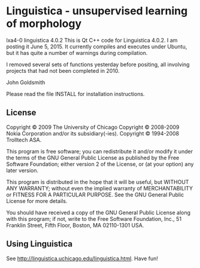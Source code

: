 Linguistica - unsupervised learning of morphology
=================================================

lxa4-0
linguistica 4.0.2 This is Qt C++ code for Linguistica 4.0.2. I am posting it June 5, 2015. It currently compiles and executes under Ubuntu, but it has quite a number of warnings during compilation.

I removed several sets of functions yesterday before positing, all involving projects that had not been completed in 2010.

John Goldsmith

Please read the file INSTALL for installation instructions.

License
-------

Copyright © 2009 The University of Chicago
Copyright © 2008-2009 Nokia Corporation and/or its subsidiary(-ies).
Copyright © 1994-2008 Trolltech ASA.

This program is free software; you can redistribute it and/or modify
it under the terms of the GNU General Public License as published by
the Free Software Foundation; either version 2 of the License, or
(at your option) any later version.

This program is distributed in the hope that it will be useful,
but WITHOUT ANY WARRANTY; without even the implied warranty of
MERCHANTABILITY or FITNESS FOR A PARTICULAR PURPOSE.  See the
GNU General Public License for more details.

You should have received a copy of the GNU General Public License along
with this program; if not, write to the Free Software Foundation, Inc.,
51 Franklin Street, Fifth Floor, Boston, MA 02110-1301 USA.

Using Linguistica
-----------------

See <http://linguistica.uchicago.edu/linguistica.html>.  Have fun!
